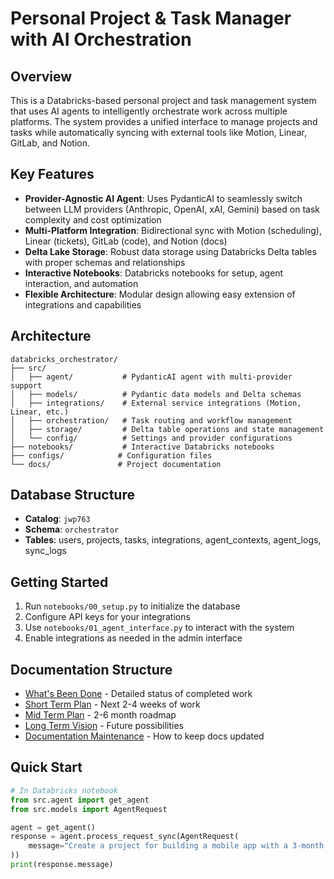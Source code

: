 # Personal Project & Task Manager with AI Orchestration

## Overview

This is a Databricks-based personal project and task management system that uses AI agents to intelligently orchestrate work across multiple platforms. The system provides a unified interface to manage projects and tasks while automatically syncing with external tools like Motion, Linear, GitLab, and Notion.

## Key Features

- **Provider-Agnostic AI Agent**: Uses PydanticAI to seamlessly switch between LLM providers (Anthropic, OpenAI, xAI, Gemini) based on task complexity and cost optimization
- **Multi-Platform Integration**: Bidirectional sync with Motion (scheduling), Linear (tickets), GitLab (code), and Notion (docs)
- **Delta Lake Storage**: Robust data storage using Databricks Delta tables with proper schemas and relationships
- **Interactive Notebooks**: Databricks notebooks for setup, agent interaction, and automation
- **Flexible Architecture**: Modular design allowing easy extension of integrations and capabilities

## Architecture

```
databricks_orchestrator/
├── src/
│   ├── agent/           # PydanticAI agent with multi-provider support
│   ├── models/          # Pydantic data models and Delta schemas
│   ├── integrations/    # External service integrations (Motion, Linear, etc.)
│   ├── orchestration/   # Task routing and workflow management
│   ├── storage/         # Delta table operations and state management
│   └── config/          # Settings and provider configurations
├── notebooks/           # Interactive Databricks notebooks
├── configs/            # Configuration files
└── docs/               # Project documentation
```

## Database Structure

- **Catalog**: `jwp763`
- **Schema**: `orchestrator`
- **Tables**: users, projects, tasks, integrations, agent_contexts, agent_logs, sync_logs

## Getting Started

1. Run `notebooks/00_setup.py` to initialize the database
2. Configure API keys for your integrations
3. Use `notebooks/01_agent_interface.py` to interact with the system
4. Enable integrations as needed in the admin interface

## Documentation Structure

- [What's Been Done](./PROGRESS.md) - Detailed status of completed work
- [Short Term Plan](./SHORT_TERM_PLAN.md) - Next 2-4 weeks of work
- [Mid Term Plan](./MID_TERM_PLAN.md) - 2-6 month roadmap
- [Long Term Vision](./LONG_TERM_VISION.md) - Future possibilities
- [Documentation Maintenance](./DOCUMENTATION_MAINTENANCE.md) - How to keep docs updated

## Quick Start

```python
# In Databricks notebook
from src.agent import get_agent
from src.models import AgentRequest

agent = get_agent()
response = agent.process_request_sync(AgentRequest(
    message="Create a project for building a mobile app with a 3-month deadline"
))
print(response.message)
```